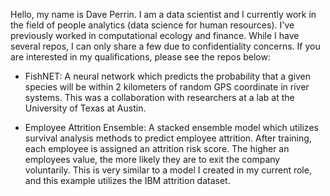 Hello, my name is Dave Perrin. I am a data scientist and I currently work in the field of people analytics (data science for human resources). I've previously worked in computational ecology and finance. While I have several repos, I can only share a few due to confidentiality concerns. If you are interested in my qualifications, please see the repos below:

- FishNET: A neural network which predicts the probability that a given species will be within 2 kilometers of random GPS coordinate in river systems. This was a collaboration with researchers at a lab at the University of Texas at Austin.

- Employee Attrition Ensemble: A stacked ensemble model which utilizes survival analysis methods to predict employee attrition. After training, each employee is assigned an attrition risk score. The higher an employees value, the more likely they are to exit the company voluntarily. This is very similar to a model I created in my current role, and this example utilizes the IBM attrition dataset.  

<!---
David-Ryan-Perrin/David-Ryan-Perrin is a ✨ special ✨ repository because its `README.md` (this file) appears on your GitHub profile.
You can click the Preview link to take a look at your changes.
--->
